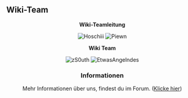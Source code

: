 ## Wiki-Team

<center>  

**Wiki-Teamleitung** 


<img src="../../../assets/image/Wiki Team/Hoschiii-skin.png" alt="Hoschiii" title="Hoschiii" /> <img src="../../../assets/image/Wiki Team/piewn skin.png" alt="Piewn" title="Piewn" />

<center>

**Wiki Team**

<img src="../../../assets/image/Wiki Team/zS0uth-skin.png" alt="zS0uth" title="zS0uth" /> <img src="../../../assets/image/Wiki Team/EtwasAngelndes-skin.png" alt="EtwasAngelndes" title="EtwasAngelndes" />

</center>

### Informationen
  
 Mehr Informationen über uns, findest du im Forum. ([Klicke hier](https://germanrp.eu/forum/index.php?board/200-wiki-team/))
